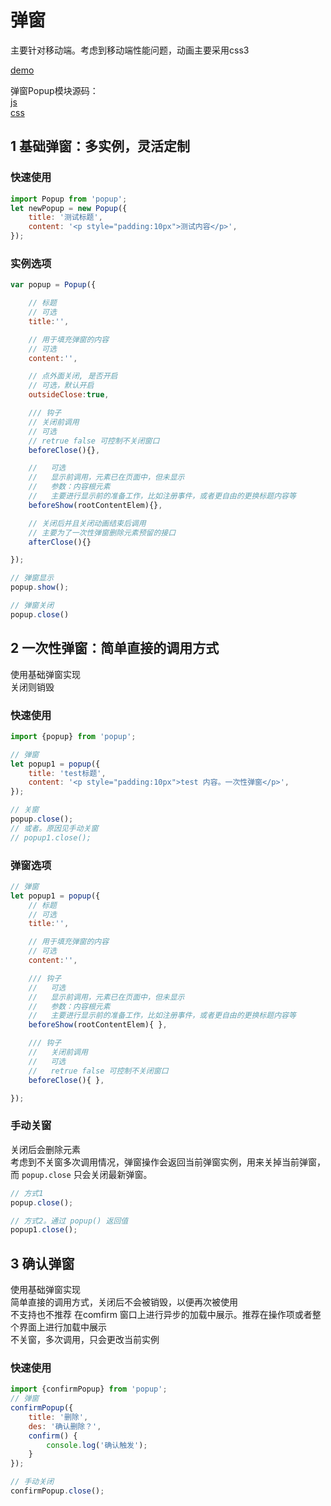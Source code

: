 

# 弹窗
主要针对移动端。考虑到移动端性能问题，动画主要采用css3  

[demo](http://cqlql.github.io/demo/20170217_弹窗/dist/index.html)  

弹窗Popup模块源码：  
[js](https://github.com/cqlql/cqlql.github.io/blob/master/js/modules/popup.js)  
[css](https://github.com/cqlql/cqlql.github.io/blob/master/js/modules/popup.js)



## 1 基础弹窗：多实例，灵活定制

### 快速使用

``` javascript
import Popup from 'popup';
let newPopup = new Popup({
    title: '测试标题',
    content: '<p style="padding:10px">测试内容</p>',
});
```

### 实例选项
``` javascript
var popup = Popup({

    // 标题
    // 可选
    title:'',

    // 用于填充弹窗的内容
    // 可选
    content:'',

    // 点外面关闭, 是否开启
    // 可选，默认开启
    outsideClose:true,

    /// 钩子
    // 关闭前调用
    // 可选
    // retrue false 可控制不关闭窗口
    beforeClose(){},

    //   可选
    //   显示前调用，元素已在页面中，但未显示
    //   参数：内容根元素
    //   主要进行显示前的准备工作，比如注册事件，或者更自由的更换标题内容等
    beforeShow(rootContentElem){},

    // 关闭后并且关闭动画结束后调用
    // 主要为了一次性弹窗删除元素预留的接口
    afterClose(){}

});

// 弹窗显示
popup.show();

// 弹窗关闭
popup.close()
```

## 2 一次性弹窗：简单直接的调用方式
使用基础弹窗实现  
关闭则销毁


### 快速使用
``` javascript
import {popup} from 'popup';

// 弹窗
let popup1 = popup({
    title: 'test标题',
    content: '<p style="padding:10px">test 内容。一次性弹窗</p>',
});

// 关窗
popup.close();
// 或者。原因见手动关窗
// popup1.close();
```

### 弹窗选项

``` javascript
// 弹窗
let popup1 = popup({
    // 标题
    // 可选
    title:'',

    // 用于填充弹窗的内容
    // 可选
    content:'',

    /// 钩子
    //   可选
    //   显示前调用，元素已在页面中，但未显示
    //   参数：内容根元素
    //   主要进行显示前的准备工作，比如注册事件，或者更自由的更换标题内容等
    beforeShow(rootContentElem){ },

    /// 钩子
    //   关闭前调用
    //   可选
    //   retrue false 可控制不关闭窗口
    beforeClose(){ },

});

```

### 手动关窗
关闭后会删除元素  
考虑到不关窗多次调用情况，弹窗操作会返回当前弹窗实例，用来关掉当前弹窗，而 `popup.close` 只会关闭最新弹窗。
``` javascript
// 方式1
popup.close();

// 方式2。通过 popup() 返回值
popup1.close();
```

## 3 确认弹窗
使用基础弹窗实现  
简单直接的调用方式，关闭后不会被销毁，以便再次被使用  
不支持也不推荐 在comfirm 窗口上进行异步的加载中展示。推荐在操作项或者整个界面上进行加载中展示  
不关窗，多次调用，只会更改当前实例

### 快速使用
``` javascript
import {confirmPopup} from 'popup';
// 弹窗
confirmPopup({
    title: '删除',
    des: '确认删除？',
    confirm() {
        console.log('确认触发');
    }
});

// 手动关闭
confirmPopup.close();
```
